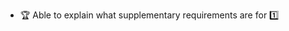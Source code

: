 * <span id="outcome-supplementaryRequirements-introduction-one">:trophy: Able to explain what supplementary requirements are for :one:</span>
